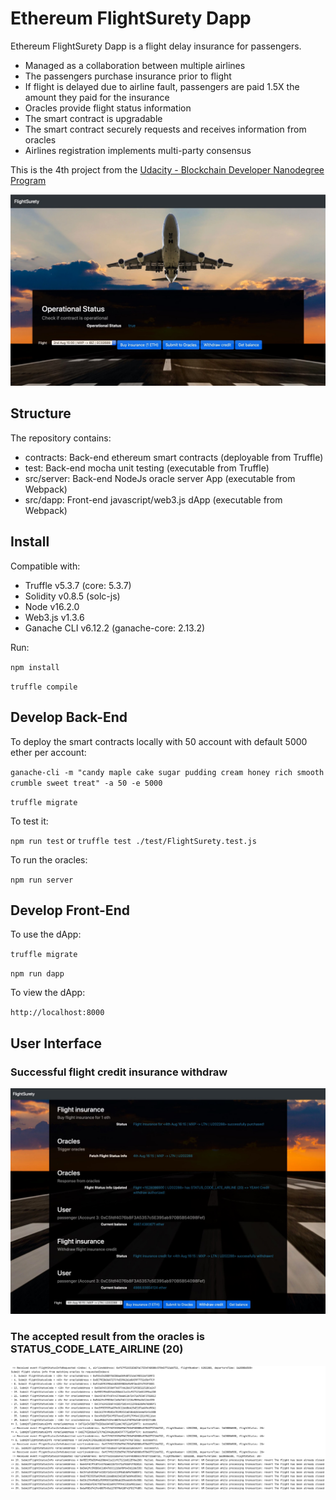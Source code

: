 # Ethereum FlightSurety Dapp

Ethereum FlightSurety Dapp is a flight delay insurance for passengers.

- Managed as a collaboration between multiple airlines
- The passengers purchase insurance prior to flight
- If flight is delayed due to airline fault, passengers are paid 1.5X the amount they paid for the insurance
- Oracles provide flight status information
- The smart contract is upgradable
- The smart contract securely requests and receives information from oracles
- Airlines registration implements multi-party consensus

This is the 4th project from the
[Udacity - Blockchain Developer Nanodegree Program](https://www.udacity.com/course/blockchain-developer-nanodegree--nd1309)

![flight surety dapp1](res/flight-surety-dapp1.jpg)

## Structure

The repository contains:

- contracts: Back-end ethereum smart contracts (deployable from Truffle)
- test: Back-end mocha unit testing (executable from Truffle)
- src/server: Back-end NodeJs oracle server App (executable from Webpack)
- src/dapp: Front-end javascript/web3.js dApp (executable from Webpack)

## Install

Compatible with:

* Truffle v5.3.7 (core: 5.3.7)
* Solidity v0.8.5 (solc-js)
* Node v16.2.0
* Web3.js v1.3.6
* Ganache CLI v6.12.2 (ganache-core: 2.13.2)

Run:

`npm install`

`truffle compile`

## Develop Back-End

To deploy the smart contracts locally with 50 account with default 5000 ether per account:

`ganache-cli -m "candy maple cake sugar pudding cream honey rich smooth crumble sweet treat" -a 50 -e 5000`

`truffle migrate`

To test it:

`npm run test` or `truffle test ./test/FlightSurety.test.js`

To run the oracles:

`npm run server`

## Develop Front-End

To use the dApp:

`truffle migrate`

`npm run dapp`

To view the dApp:

`http://localhost:8000`

## User Interface

### Successful flight credit insurance withdraw

![flight surety dapp2](res/flight-surety-dapp2.jpg)

### The accepted result from the oracles is STATUS_CODE_LATE_AIRLINE (20)

![flight surety oracle](res/flight-surety-oracle.png)

